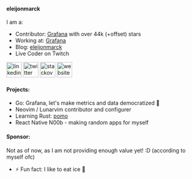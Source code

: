 #### eleijonmarck

I am a:
- Contributor: [Grafana](https://github.com/grafana/grafana) with over 44k (+offset) stars
- Working at: [Grafana](https://www.grafana.com/)
- Blog: [eleijonmarck](https://eleijonmarck.dev)
- Live Coder on Twitch 

[<img src='https://cdn.jsdelivr.net/npm/simple-icons@3.0.1/icons/linkedin.svg' alt='linkedin' height='40'>](https://www.linkedin.com/in/eleijonmarck/)  [<img src='https://cdn.jsdelivr.net/npm/simple-icons@3.0.1/icons/twitter.svg' alt='twitter' height='40'>](https://twitter.com/eleijonmarck)  [<img src='https://cdn.jsdelivr.net/npm/simple-icons@3.0.1/icons/stackoverflow.svg' alt='stackoverflow' height='40'>](https://stackoverflow.com/3767229/eleijonmarck)  [<img src='https://cdn.jsdelivr.net/npm/simple-icons@3.0.1/icons/icloud.svg' alt='website' height='40'>](https://eleijonmarck.dev/)

#### Projects:

- Go: Grafana, let's make metrics and data democratized 🙏
- Neovim / Lunarvim contributor and configurer
- Learning Rust: [pomo](https://github.com/eleijonmarck/pomo)
- React Native N00b - making random apps for myself

#### Sponsor:

Not as of now, as I am not providing enough value yet! :D (according to myself ofc)

- ⚡ Fun fact: I like to eat ice 🥶

